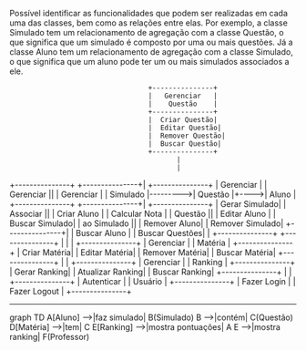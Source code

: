 Possível identificar as funcionalidades que podem ser realizadas em cada uma das classes, bem como as relações entre elas. Por exemplo, a classe Simulado tem um relacionamento de agregação com a classe Questão, o que significa que um simulado é composto por uma ou mais questões. Já a classe Aluno tem um relacionamento de agregação com a classe Simulado, o que significa que um aluno pode ter um ou mais simulados associados a ele.


                                      +---------------+
                                      |   Gerenciar   |
                                      |    Questão    |
                                      +---------------+
                                      |  Criar Questão|
                                      |  Editar Questão|
                                      |  Remover Questão|
                                      |  Buscar Questão|
                                      +---------------+
                                             |
                                             |
+---------------+          +---------------+|     +---------------+
|  Gerenciar    |          |  Gerenciar    ||     |   Gerenciar   |
|   Simulado    |--------->|   Questão     |+---->|    Aluno      |
+---------------+          +---------------+|     +---------------+
|  Gerar Simulado|          |  Associar     ||     |  Criar Aluno  |
|  Calcular Nota |          |   Questão     ||     |  Editar Aluno |
|  Buscar Simulado|         |  ao Simulado  ||     |  Remover Aluno|
|  Remover Simulado|        +---------------+|     |  Buscar Aluno |
|  Buscar Questões|                          |     +---------------+
+---------------+                            |
                                             |
                                             |
                                      +---------------+
                                      |   Gerenciar   |
                                      |    Matéria    |
                                      +---------------+
                                      |  Criar Matéria|
                                      |  Editar Matéria|
                                      |  Remover Matéria|
                                      |  Buscar Matéria|
                                      +---------------+
                                             |
                                             |
                                      +---------------+
                                      |   Gerenciar   |
                                      |    Ranking    |
                                      +---------------+
                                      |  Gerar Ranking|
                                      |  Atualizar Ranking|
                                      |  Buscar Ranking|
                                      +---------------+
                                             |
                                             |
                                      +---------------+
                                      |   Autenticar  |
                                      |    Usuário    |
                                      +---------------+
                                      |   Fazer Login |
                                      |  Fazer Logout |
                                      +---------------+

---

graph TD
A[Aluno] -->|faz simulado| B(Simulado)
B -->|contém| C(Questão)
D[Matéria] -->|tem| C
E[Ranking] -->|mostra pontuações| A
E -->|mostra ranking| F(Professor)
